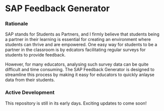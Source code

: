 # SAP Feedback Generator

### Rationale

SAP stands for Students as Partners, and I firmly believe that students being a partner in their learning is essential for creating an environment where students can thrive and are empowered.
One easy way for students to be a partner in the classroom is by edcators facilitating regular surveys for students to provide feedback.

However, for many educators, analysing such survey data can be quite difficult and time consuming. The SAP Feedback Generator is designed to streamline this process by making it easy for 
educators to quickly anlayse data from their students.

### Active Development

This repository is still in its early days. Exciting updates to come soon!



